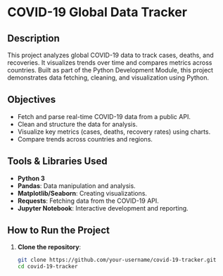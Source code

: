 # COVID-19 Global Data Tracker

## Description  
This project analyzes global COVID-19 data to track cases, deaths, and recoveries. It visualizes trends over time and compares metrics across countries. Built as part of the Python Development Module, this project demonstrates data fetching, cleaning, and visualization using Python.

## Objectives  
- Fetch and parse real-time COVID-19 data from a public API.  
- Clean and structure the data for analysis.  
- Visualize key metrics (cases, deaths, recovery rates) using charts.  
- Compare trends across countries and regions.  

## Tools & Libraries Used  
- **Python 3**  
- **Pandas**: Data manipulation and analysis.  
- **Matplotlib/Seaborn**: Creating visualizations.  
- **Requests**: Fetching data from the COVID-19 API.  
- **Jupyter Notebook**: Interactive development and reporting.  

## How to Run the Project  
1. **Clone the repository**:  
   ```bash  
   git clone https://github.com/your-username/covid-19-tracker.git  
   cd covid-19-tracker  
